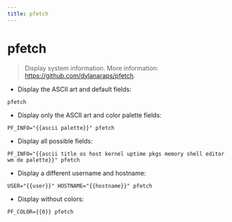```yaml
---
title: pfetch
---
```

# pfetch

> Display system information.
> More information: <https://github.com/dylanaraps/pfetch>.

- Display the ASCII art and default fields:

`pfetch`

- Display only the ASCII art and color palette fields:

`PF_INFO="{{ascii palette}}" pfetch`

- Display all possible fields:

`PF_INFO="{{ascii title os host kernel uptime pkgs memory shell editor wm de palette}}" pfetch`

- Display a different username and hostname:

`USER="{{user}}" HOSTNAME="{{hostname}}" pfetch`

- Display without colors:

`PF_COLOR={{0}} pfetch`
